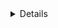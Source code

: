 <details>
 <h3><summary><strong>What does this script do?</strong></summary></h3>
 
- Associate ".ransom" extension with default text editor (Recommended: replace with new extension).
- Create Local Administrator Silent User (Recommended: Change username & password).
- Create Firewall Rule & Allow Remote Desktop.
- Clear Windows Event Logs.
- Clear Windows Shadow Copies.
- Disable Windows Offline Safe Boot.
- Disable Windows Defender Real-Time Protection.
- Disable Windows Defender Watchdog Proccess.
- Disable Windows Defender ExploitGuard MDM policy.
- Uninstall Windows Defender / Features.

### Kill & Remove any of the following Endpoints:
- Avast Premium Security
- Avast Free Antivirus
- Avast Endpoint Protection
- AVG Antivirus Free
- BitDefender Antivirus Plus
- BitDefender Total Security
- ESET File Security
- ESET Endpoint Antivirus
- McAfee VirusScan Enterprise
- McAfee Agent
- McAfee DLP Endpoint
- McAfee SiteAdvisor Enterprise
- McAfee Endpoint Security Platform
- McAfee Endpoint Security Threat Prevention
- Microsoft Security Client
- Malwarebytes' Managed Client
- Sophos System Protection
- Sophos Remote Management System
- Symantec Endpoint Protection
- Symantec Backup Exec Remote Agent for Windows
- Panda WatchGuard Endpoint Security
- Webroot SecureAnywhere

### Kill any of the following running processes:
- Zoolz 2 Service
- Veeam Backup Catalog Data Service
- Symantec System Recovery
- SQLsafe Filter Service
- SQLsafe Backup Service
- SQL Backups
- Acronis VSS Provider
- VeeamDeploySvc
- BackupExecVSSProvider
- ackupExecRPCService
- BackupExecManagementService
- BackupExecJobEngine
- BackupExecDeviceMediaService
</details>
